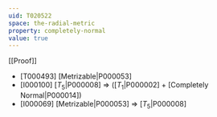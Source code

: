 ```yaml
---
uid: T020522
space: the-radial-metric
property: completely-normal
value: true
---
```

[[Proof]]

* [T000493] [Metrizable|P000053]
* [I000100] [$T_5$|P000008] => ([$T_1$|P000002] + [Completely Normal|P000014])
* [I000069] [Metrizable|P000053] => [$T_5$|P000008]

